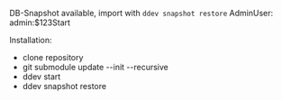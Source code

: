 DB-Snapshot available, import with `ddev snapshot restore`
AdminUser: admin:$123Start

Installation:
- clone repository
- git submodule update --init --recursive
- ddev start
- ddev snapshot restore
